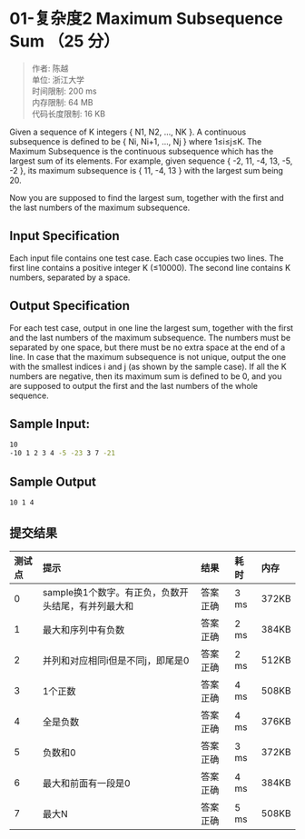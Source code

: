 01-复杂度2 Maximum Subsequence Sum （25 分）
==

>作者: 陈越</br>
单位: 浙江大学</br>
时间限制: 200 ms</br>
内存限制: 64 MB</br>
代码长度限制: 16 KB

Given a sequence of K integers { N​1​​, N​2​​, ..., N​K​​ }. A continuous subsequence is defined to be { N​i​​, N​i+1​​, ..., N​j​​ } where 1≤i≤j≤K. The Maximum Subsequence is the continuous subsequence which has the largest sum of its elements. For example, given sequence { -2, 11, -4, 13, -5, -2 }, its maximum subsequence is { 11, -4, 13 } with the largest sum being 20.

Now you are supposed to find the largest sum, together with the first and the last numbers of the maximum subsequence.

Input Specification
--

Each input file contains one test case. Each case occupies two lines. The first line contains a positive integer K (≤10000). The second line contains K numbers, separated by a space.

Output Specification
--

For each test case, output in one line the largest sum, together with the first and the last numbers of the maximum subsequence. The numbers must be separated by one space, but there must be no extra space at the end of a line. In case that the maximum subsequence is not unique, output the one with the smallest indices i and j (as shown by the sample case). If all the K numbers are negative, then its maximum sum is defined to be 0, and you are supposed to output the first and the last numbers of the whole sequence.

Sample Input:
--

```bash
10
-10 1 2 3 4 -5 -23 3 7 -21
```

Sample Output
--

```bash
10 1 4
```

提交结果
--

测试点|提示|结果|耗时|内存
|:---|:---|:---|:---|:---|
|0|sample换1个数字。有正负，负数开头结尾，有并列最大和|答案正确|3 ms|372KB|
|1|最大和序列中有负数|答案正确|2 ms|384KB|
|2|并列和对应相同i但是不同j，即尾是0|答案正确|2 ms|512KB|
|3|1个正数|答案正确|4 ms|508KB|
|4|全是负数|答案正确|4 ms|376KB|
|5|负数和0|答案正确|3 ms|372KB|
|6|最大和前面有一段是0|答案正确|4 ms|384KB|
|7|最大N|答案正确|5 ms|508KB|
